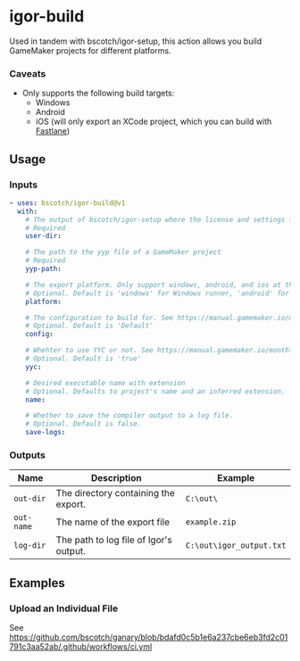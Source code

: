 # igor-build

Used in tandem with bscotch/igor-setup, this action allows you build GameMaker projects for different platforms.

### Caveats

- Only supports the following build targets:
  - Windows
  - Android
  - iOS (will only export an XCode project, which you can build with [Fastlane](https://docs.fastlane.tools/best-practices/continuous-integration/github/))

## Usage

### Inputs

```yaml
- uses: bscotch/igor-build@v1
  with:
    # The output of bscotch/igor-setup where the license and settings files are set up.
    # Required
    user-dir:

    # The path to the yyp file of a GameMaker project
    # Required
    yyp-path:

    # The export platform. Only support windows, android, and ios at the moment
    # Optional. Default is 'windows' for Windows runner, 'android' for Linux runner, and "ios" for MacOS runner
    platform:

    # The configuration to build for. See https://manual.gamemaker.io/monthly/en/#t=Settings%2FConfigurations.htm
    # Optional. Default is 'Default'
    config:

    # Whehter to use YYC or not. See https://manual.gamemaker.io/monthly/en/#t=Settings%2FYoYo_Compiler.htm
    # Optional. Default is 'true'
    yyc:

    # Desired executable name with extension
    # Optional. Defaults to project's name and an inferred extension.
    name:

    # Whether to save the compiler output to a log file.
    # Optional. Default is false.
    save-logs:
```

### Outputs

| Name       | Description                            | Example                  |
| ---------- | -------------------------------------- | ------------------------ |
| `out-dir`  | The directory containing the export.   | `C:\out\`                |
| `out-name` | The name of the export file            | `example.zip`            |
| `log-dir`  | The path to log file of Igor's output. | `C:\out\igor_output.txt` |

## Examples

### Upload an Individual File

See <https://github.com/bscotch/ganary/blob/bdafd0c5b1e6a237cbe6eb3fd2c01791c3aa52ab/.github/workflows/ci.yml>
